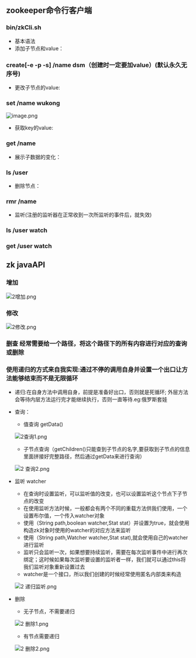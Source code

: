 ## zookeeper命令行客户端
### bin/zkCli.sh 
* 基本语法
* 添加子节点和value：

### create[-e -p -s] /name dsm（创建时一定要加value）(默认永久无序号)
* 更改子节点的value:
### set /name wukong
	
![image.png](https://upload-images.jianshu.io/upload_images/14466577-350fa47ebec5a705.png?imageMogr2/auto-orient/strip%7CimageView2/2/w/1240)
	
* 获取key的value:
	
### get /name
	
* 展示子数据的变化：
	
### ls /user
* 删除节点：
	
### rmr /name

* 监听(注册的监听器在正常收到一次所监听的事件后，就失效)

### ls /user watch  
### get /user watch

## zk javaAPI
### 增加

![2增加.png](https://upload-images.jianshu.io/upload_images/14466577-460ca50a9434b4c8.png?imageMogr2/auto-orient/strip%7CimageView2/2/w/1240)
	
### 修改

![2修改.png](https://upload-images.jianshu.io/upload_images/14466577-ed5f0e108447e008.png?imageMogr2/auto-orient/strip%7CimageView2/2/w/1240)

### 删查 经常需要给一个路径，将这个路径下的所有内容进行对应的查询或删除
### 使用递归的方式来自我实现:通过不停的调用自身并设置一个出口让方法能够结束而不是无限循环

* 递归:在自身方法中调用自身，前提是准备好出口，否则就是死循环;
外层方法会等待内层方法运行完才能继续执行，否则一直等待.eg:俄罗斯套娃

* 查询： 
	* 值查询 getData()
	
	![2查询1.png](https://upload-images.jianshu.io/upload_images/14466577-5c4dad9c5232a02e.png?imageMogr2/auto-orient/strip%7CimageView2/2/w/1240)
	
	* 子节点查询（getChildren()只能查到子节点的名字,要获取到子节点的信息里面拼接好完整路径，然后通过getData来进行查询）
	
	![2 查询2.png](https://upload-images.jianshu.io/upload_images/14466577-0fc07eafab382c73.png?imageMogr2/auto-orient/strip%7CimageView2/2/w/1240)
	
* 监听 watcher
	* 在查询时设置监听，可以监听值的改变，也可以设置监听这个节点下子节点的改变
	* 在使用监听方法时候，一般都会有两个不同的重载方法供我们使用，一个设置布尔值，一个传入watcher对象	
	* 使用（String path,boolean watcher,Stat stat）并设置为true，就会使用构造zk对象时使用的watcher的对应方法来监听
	* 使用（String path,Watcher watcher,Stat stat),就会使用自己的watcher进行监听
	* 监听只会监听一次，如果想要持续监听，需要在每次监听事件中进行再次绑定；这时候如果每次监听要设置的监听者一样，我们就可以通过this将我们监听对象重新设置过去
	* watcher是一个接口，所以我们创建的时候经常使用匿名内部类来构造

	![2 递归监听.png](https://upload-images.jianshu.io/upload_images/14466577-39c1ce72316c3967.png?imageMogr2/auto-orient/strip%7CimageView2/2/w/1240)

* 删除
	* 无子节点，不需要递归
	
	![2 删除1.png](https://upload-images.jianshu.io/upload_images/14466577-49f1f6559bbe65dd.png?imageMogr2/auto-orient/strip%7CimageView2/2/w/1240)
	
	* 有节点需要递归
	
	![2 删除2.png](https://upload-images.jianshu.io/upload_images/14466577-e5626bbe074844ca.png?imageMogr2/auto-orient/strip%7CimageView2/2/w/1240)



